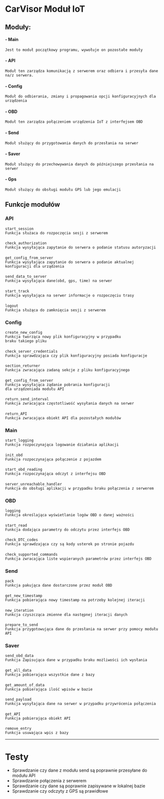 # CarVisor Moduł IoT

## Moduły:

#### - Main
    Jest to moduł początkowy programu, wywołuje on pozostałe moduły
#### - API
    Moduł ten zarządza komunikacją z serwerem oraz odbiera i przesyła dane
    na/z serwera. 
#### - Config
    Moduł do odbierania, zmiany i propagowania opcji konfiguracyjnych dla
    urządzenia
#### - OBD
    Moduł ten zarządza połączeniem urządzenia IoT z interfejsem OBD
#### - Send
    Moduł służący do przygotowania danych do przesłania na serwer
#### - Saver
    Moduł służący do przechowywania danych do późniejszego przesłania na serwer
#### - Gps
    Moduł służący do obsługi modułu GPS lub jego emulacji

## Funkcje modułów

### API

    start_session
    Funkcja służaca do rozpoczęcia sesji z serwerem
####
    check_authorization
    Funkcja wysyłająca zapytanie do serwera o podanie statusu autoryzacji
####
    get_config_from_server
    Funkcja wysyłająca zapytanie do serwera o podanie aktualnej 
    konfiguracji dla urządzenia
####
    send_data_to_server
    Funkcja wysyłająca dane(obd, gps, time) na serwer
####
    start_track
    Funkcja wysyłająca na serwer informacje o rozpoczęciu trasy
####
    logout
    Funkcja służąca do zamknięcia sesji z serwerem

### Config
    create_new_config
    Funkcja tworząca nowy plik konfiguracyjny w przypadku
    braku takiego pliku
####
    check_server_credentials
    Funkcja sprawdzająca czy plik konfiguracyjny posiada konfiguracje
####
    section_returner
    Funkcja zwracająca zadaną sekcje z pliku konfiguracyjnego
####
    get_config_from_server
    Funkcja wysyłająca żądanie pobrania konfiguracji
    dla urządzeniada modułu API 
####
    return_send_interval
    Funkcja zwracająca częstotliwość wysyłania danych na serwer
####
    return_API
    Funkcja zwracająca obiekt API dla pozostałych modułów
### Main
    start_logging
    Funkcja rozpoczynająca logowanie działania aplikacji
####
    init_obd
    Funkcja rozpoczynająca połączenie z pojazdem
####
    start_obd_reading
    Funkcja rozpoczynająca odczyt z interfejsu OBD
####
    server_unreachable_handler
    Funkcja do obsługi aplikacji w przypadku braku połączenia z serwerem
### OBD
    logging
    Funkcja określająca wyświetlanie logów OBD o danej ważności
####
    start_read
    Funkcja dodająca parametry do odczytu przez interfejs OBD
####
    check_DTC_codes
    Funkcja sprawdzająca czy są kody usterek po stronie pojazdu
####
    check_supported_commands
    Funkcja zwracająca liste wspieranych parametrów przez interfejs OBD
### Send
    pack
    Funkcja pakująca dane dostarczone przez moduł OBD
####
    get_new_timestamp
    Funkcja pobierająca nowy timestamp na potrzeby kolejnej iteracji
####
    new_iteration
    Funkcja czyszcząca zmienne dla następnej iteracji danych
####
    prepare_to_send
    Funkcja przygotowująca dane do przesłania na serwer przy pomocy modułu API
### Saver
    send_obd_data
    Funkcja Zapisująca dane w przypadku braku możliwości ich wysłania
####
    get_all_data
    Funkcja pobierająca wszystkie dane z bazy
####
    get_amount_of_data
    Funkcja pobierająca ilość wpisów w bazie
####
    send_payload
    Funkcja wysyłająca dane na serwer w przypadku przywrócenia połączenia
####
    get_API
    Funkcja pobierająca obiekt API
####
    remove_entry
    Funkcja usuwająca wpis z bazy
---
# Testy

- Sprawdzanie czy dane z modułu send są poprawnie przesyłane do modułu API
- Sprawdzanie połączenia z serwerem
- Sprawdzanie czy dane są poprawnie zapisywane w lokalnej bazie
- Sprawdzanie czy odczyty z GPS są prawidłowe